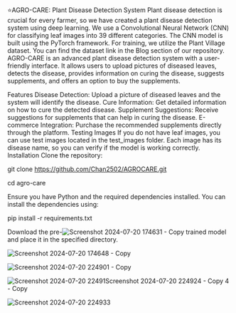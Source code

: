 ⭐AGRO-CARE: Plant Disease Detection System
Plant disease detection is crucial for every farmer, so we have created a plant disease detection system using deep learning. We use a Convolutional Neural Network (CNN) for classifying leaf images into 39 different categories. The CNN model is built using the PyTorch framework. For training, we utilize the Plant Village dataset. You can find the dataset link in the Blog section of our repository. AGRO-CARE is an advanced plant disease detection system with a user-friendly interface. It allows users to upload pictures of diseased leaves, detects the disease, provides information on curing the disease, suggests supplements, and offers an option to buy the supplements.

Features
Disease Detection: Upload a picture of diseased leaves and the system will identify the disease.
Cure Information: Get detailed information on how to cure the detected disease.
Supplement Suggestions: Receive suggestions for supplements that can help in curing the disease.
E-commerce Integration: Purchase the recommended supplements directly through the platform.
Testing Images
If you do not have leaf images, you can use test images located in the test_images folder.
Each image has its disease name, so you can verify if the model is working correctly.
Installation
Clone the repository:

git clone https://github.com/Chan2502/AGROCARE.git

cd agro-care

Ensure you have Python and the required dependencies installed. You can install the dependencies using:

pip install -r requirements.txt

Download the pre-![Screenshot 2024-07-20 174631 - Copy](https://github.com/user-attachments/assets/774b9d76-6dd0-4747-9396-c189aee3967c)
trained model and place it in the specified directory.

![Screenshot 2024-07-20 174648 - Copy](https://github.com/user-attachments/assets/4600ac0d-d2b7-4413-b6f4-8c47e717a118)

![Screenshot 2024-07-20 224901 - Copy](https://github.com/user-attachments/assets/83e46f7b-22ac-4d17-9966-eb86c3fd2324)

![Screenshot 2024-07-20 22491![Screenshot 2024-07-20 224924 - Copy](https://github.com/user-attachments/assets/1649d219-a7c0-4793-8e21-694abb0aeef7)
4 - Copy](https://github.com/user-attachments/assets/f8fac37e-1e28-4428-92dc-9e530438c386)

![Screenshot 2024-07-20 224933](https://github.com/user-attachments/assets/352fe2e8-2610-4009-b9ed-d35af1d8e6b5)

